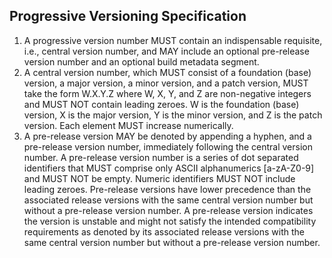 ## Progressive Versioning Specification

1. A progressive version number MUST contain an indispensable requisite, i.e., central version number, and MAY include an optional pre-release version number and an optional build metadata segment.
2. A central version number, which MUST consist of a foundation (base) version, a major version, a minor version, and a patch version, MUST take the form W.X.Y.Z where W, X, Y, and Z are non-negative integers and MUST NOT contain leading zeroes. W is the foundation (base) version, X is the major version, Y is the minor version, and Z is the patch version. Each element MUST increase numerically.
3. A pre-release version MAY be denoted by appending a hyphen, and a pre-release version number, immediately following the central version number. A pre-release version number is a series of dot separated identifiers that MUST comprise only ASCII alphanumerics [a-zA-Z0-9] and MUST NOT be empty. Numeric identifiers MUST NOT include leading zeroes. Pre-release versions have lower precedence than the associated release versions with the same central version number but without a pre-release version number. A pre-release version indicates the version is unstable and might not satisfy the intended compatibility requirements as denoted by its associated release versions with the same central version number but without a pre-release version number.
